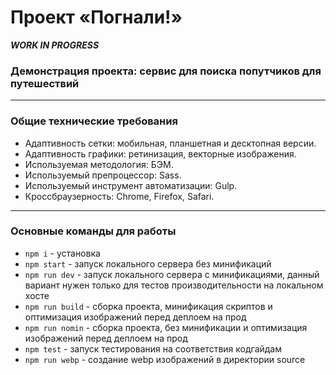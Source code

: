 # Проект «Погнали!»

***WORK IN PROGRESS***

### Демонстрация проекта: сервис для поиска попутчиков для путешествий

---

### Общие технические требования
* Адаптивность сетки: мобильная, планшетная и десктопная версии.
* Адаптивность графики: ретинизация, векторные изображения.
* Используемая методология: БЭМ.
* Используемый препроцессор: Sass.
* Используемый инструмент автоматизации: Gulp.
* Кроссбраузерность: Chrome, Firefox, Safari.

---

### Основные команды для работы
* `npm i` - установка
* `npm start` - запуск локального сервера без минификаций
* `npm run dev` - запуск локального сервера c минификациями, данный вариант нужен только для тестов производительности на локальном хосте
* `npm run build` - сборка проекта, минификация скриптов и оптимизация изображений перед деплоем на прод
* `npm run nomin` - сборка проекта, без минификации и оптимизация изображений перед деплоем на прод
* `npm test` - запуск тестирования на соответствия кодгайдам
* `npm run webp` - создание webp изображений в директории source
